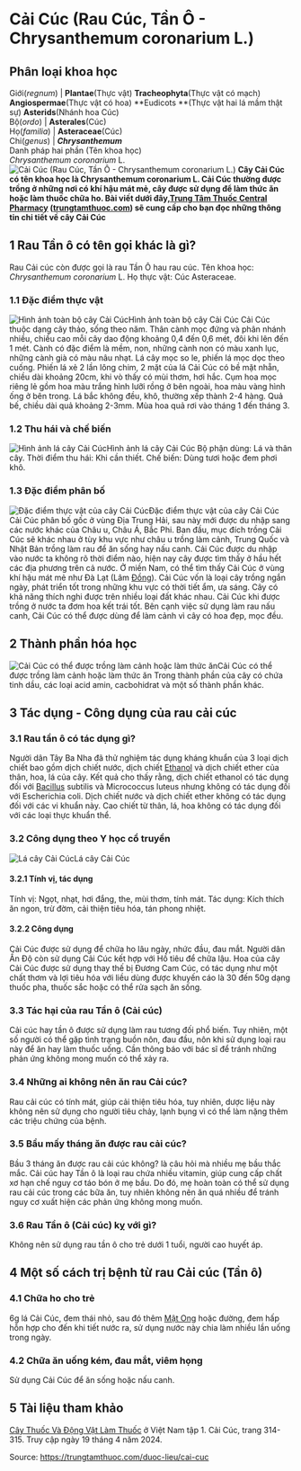 # Cải Cúc (Rau Cúc, Tần Ô - Chrysanthemum coronarium L.)

Phân loại khoa học  
---  
Giới(_regnum_) |  **Plantae**(Thực vật) **Tracheophyta**(Thực vật có mạch) **Angiospermae**(Thực vật có hoa) **Eudicots **(Thực vật hai lá mầm thật sự) **Asterids**(Nhánh hoa Cúc)  
Bộ(_ordo_) | **Asterales**(Cúc)  
Họ(_familia_) | **Asteraceae**(Cúc)  
Chi(_genus_) | **_Chrysanthemum_**  
Danh pháp hai phần (Tên khoa học)  
_Chrysanthemum coronarium_ L.  
![Cải Cúc \(Rau Cúc, Tần Ô - Chrysanthemum coronarium L.\)](https://trungtamthuoc.com/images/others/cay-cai-cuc-4-4758.jpg)
**Cây Cải Cúc có tên khoa học là Chrysanthemum coronarium L. Cải Cúc thường được trồng ở những nơi có khí hậu mát mẻ, cây được sử dụng để làm thức ăn hoặc làm thuốc chữa ho. Bài viết dưới đây,[Trung Tâm Thuốc Central Pharmacy](https://trungtamthuoc.com/ "Trung Tâm Thuốc Central Pharmacy") ([trungtamthuoc.com](https://trungtamthuoc.com/ "trungtamthuoc.com")) sẽ cung cấp cho bạn đọc những thông tin chi tiết về cây Cải Cúc**
##  1 Rau Tần ô có tên gọi khác là gì?
Rau Cải cúc còn được gọi là rau Tần Ô hau rau cúc.
Tên khoa học: _Chrysanthemum coronarium_ L.
Họ thực vật: Cúc Asteraceae.
### 1.1 Đặc điểm thực vật
![Hình ảnh toàn bộ cây Cải Cúc](https://trungtamthuoc.com/images/item/cay-cai-cuc.jpg)Hình ảnh toàn bộ cây Cải Cúc
Cải Cúc thuộc dạng cây thảo, sống theo năm. Thân cành mọc đứng và phân nhánh nhiều, chiều cao mỗi cây dao động khoảng 0,4 đến 0,6 mét, đôi khi lên đến 1 mét.
Cành có đặc điểm là mềm, non, những cành non có màu xanh lục, những cành già có màu nâu nhạt.
Lá cây mọc so le, phiến lá mọc dọc theo cuống. Phiến lá xẻ 2 lần lông chim, 2 mặt của lá Cải Cúc có bề mặt nhẵn, chiều dài khoảng 20cm, khi vò thấy có mùi thơm, hơi hắc.
Cụm hoa mọc riêng lẻ gồm hoa màu trắng hình lưỡi rồng ở bên ngoài, hoa màu vàng hình ống ở bên trong.
Lá bắc không đều, khô, thường xếp thành 2-4 hàng.
Quả bế, chiều dài quả khoảng 2-3mm.
Mùa hoa quả rơi vào tháng 1 đến tháng 3.
### 1.2 Thu hái và chế biến
![Hình ảnh lá cây Cải Cúc](https://trungtamthuoc.com/images/item/cay-cai-cuc-0.jpg)Hình ảnh lá cây Cải Cúc
Bộ phận dùng: Lá và thân cây.
Thời điểm thu hái: Khi cần thiết.
Chế biến: Dùng tươi hoặc đem phơi khô.
### 1.3 Đặc điểm phân bố
![Đặc điểm thực vật của cây Cải Cúc](https://trungtamthuoc.com/images/item/cay-cai-cuc-1.jpg)Đặc điểm thực vật của cây Cải Cúc
Cải Cúc phân bố gốc ở vùng Địa Trung Hải, sau này mới được du nhập sang các nước khác của Châu u, Châu Á, Bắc Phi.
Ban đầu, mục đích trồng Cải Cúc sẽ khác nhau ở tùy khu vực như châu u trồng làm cảnh, Trung Quốc và Nhật Bản trồng làm rau để ăn sống hay nấu canh.
Cải Cúc được du nhập vào nước ta không rõ thời điểm nào, hiện nay cây được tìm thấy ở hầu hết các địa phương trên cả nước. Ở miền Nam, có thể tìm thấy Cải Cúc ở vùng khí hậu mát mẻ như Đà Lạt (Lâm [Đồng](https://trungtamthuoc.com/hoat-chat/dong "Đồng")).
Cải Cúc vốn là loại cây trồng ngắn ngày, phát triển tốt trong những khu vực có thời tiết ẩm, ưa sáng. Cây có khả năng thích nghi được trên nhiều loại đất khác nhau. Cải Cúc khi được trồng ở nước ta đơm hoa kết trái tốt. Bên cạnh việc sử dụng làm rau nấu canh, Cải Cúc có thể được dùng để làm cảnh vì cây có hoa đẹp, mọc đều.
##  2 Thành phần hóa học
![Cải Cúc có thể được trồng làm cảnh hoặc làm thức ăn](https://trungtamthuoc.com/images/item/cay-cai-cuc-2.jpg)Cải Cúc có thể được trồng làm cảnh hoặc làm thức ăn
Trong thành phần của cây có chứa tinh dầu, các loại acid amin, cacbohidrat và một số thành phần khác.
##  3 Tác dụng - Công dụng của rau cải cúc
### 3.1 Rau tần ô có tác dụng gì?
Người dân Tây Ba Nha đã thử nghiệm tác dụng kháng khuẩn của 3 loại dịch chiết bao gồm dịch chiết nước, dịch chiết [Ethanol](https://trungtamthuoc.com/hoat-chat/ethanol "Ethanol") và dịch chiết ether của thân, hoa, lá của cây. Kết quả cho thấy rằng, dịch chiết ethanol có tác dụng đối với [Bacillus](https://trungtamthuoc.com/hoat-chat/bacillus "Bacillus") subtilis và Micrococcus luteus nhưng không có tác dụng đối với Escherichia coli.
Dịch chiết nước và dịch chiết ether không có tác dụng đối với các vi khuẩn này.
Cao chiết từ thân, lá, hoa không có tác dụng đối với các loại thực khuẩn thể.
### 3.2 Công dụng theo Y học cổ truyền
![Lá cây Cải Cúc](https://trungtamthuoc.com/images/item/cay-cai-cuc-3.jpg)Lá cây Cải Cúc
#### 3.2.1 Tính vị, tác dụng
Tính vị: Ngọt, nhạt, hơi đắng, the, mùi thơm, tính mát.
Tác dụng: Kích thích ăn ngon, trừ đờm, cải thiện tiêu hóa, tán phong nhiệt.
#### 3.2.2 Công dụng
Cải Cúc được sử dụng để chữa ho lâu ngày, nhức đầu, đau mắt.
Người dân Ấn Độ còn sử dụng Cải Cúc kết hợp với Hồ tiêu để chữa lậu. Hoa của cây Cải Cúc được sử dụng thay thế bị Đương Cam Cúc, có tác dụng như một chất thơm và lợi tiêu hóa với liều dùng được khuyến cáo là 30 đến 50g dạng thuốc pha, thuốc sắc hoặc có thể rửa sạch ăn sống.
### 3.3 Tác hại của rau Tần ô (Cải cúc)
Cải cúc hay tần ô được sử dụng làm rau tương đối phổ biến. Tuy nhiên, một số người có thể gặp tình trạng buồn nôn, đau đầu, nôn khi sử dụng loại rau này để ăn hay làm thuốc uống. Cần thông báo với bác sĩ để tránh những phản ứng không mong muốn có thể xảy ra.
### 3.4 Những ai không nên ăn rau Cải cúc?
Rau cải cúc có tính mát, giúp cải thiện tiêu hóa, tuy nhiên, dược liệu này không nên sử dụng cho người tiêu chảy, lạnh bụng vì có thể làm nặng thêm các triệu chứng của bệnh.
### 3.5 Bầu mấy tháng ăn được rau cải cúc?
Bầu 3 tháng ăn được rau cải cúc không? là câu hỏi mà nhiều mẹ bầu thắc mắc. Cải cúc hay Tần ô là loại rau chứa nhiều vitamin, giúp cung cấp chất xơ hạn chế nguy cơ táo bón ở mẹ bầu. Do đó, mẹ hoàn toàn có thể sử dụng rau cải cúc trong các bữa ăn, tuy nhiên không nên ăn quá nhiều để tránh nguy cơ xuất hiện các phản ứng không mong muốn.
### 3.6 Rau Tần ô (Cải cúc) kỵ với gì?
Không nên sử dụng rau tần ô cho trẻ dưới 1 tuổi, người cao huyết áp.
##  4 Một số cách trị bệnh từ rau Cải cúc (Tần ô)
### 4.1 Chữa ho cho trẻ
6g lá Cải Cúc, đem thái nhỏ, sau đó thêm [Mật Ong](https://trungtamthuoc.com/hoat-chat/mat-ong "Mật Ong") hoặc đường, đem hấp hỗn hợp cho đến khi tiết nước ra, sử dụng nước này chia làm nhiều lần uống trong ngày.
### 4.2 Chữa ăn uống kém, đau mắt, viêm họng
Sử dụng Cải Cúc để ăn sống hoặc nấu canh.
##  5 Tài liệu tham khảo
[Cây Thuốc Và Động Vật Làm Thuốc](https://trungtamthuoc.com/bai-viet/doc-online-va-tai-mien-phi-pdf-sach-cay-thuoc-va-dong-vat-lam-thuoc-o-viet-nam "Cây Thuốc Và Động Vật Làm Thuốc") ở Việt Nam tập 1. Cải Cúc, trang 314-315. Truy cập ngày 19 tháng 4 năm 2024.


Source: https://trungtamthuoc.com/duoc-lieu/cai-cuc
